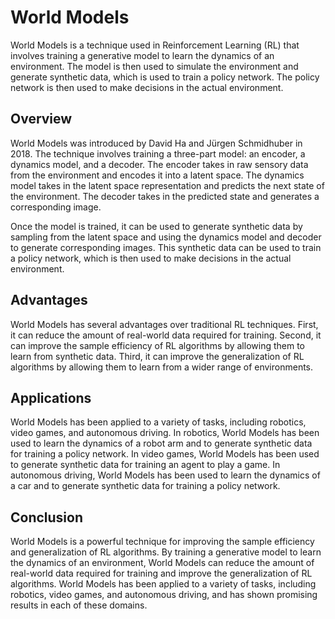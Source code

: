 # World Models

World Models is a technique used in Reinforcement Learning (RL) that involves training a generative model to learn the dynamics of an environment. The model is then used to simulate the environment and generate synthetic data, which is used to train a policy network. The policy network is then used to make decisions in the actual environment.

## Overview

World Models was introduced by David Ha and Jürgen Schmidhuber in 2018. The technique involves training a three-part model: an encoder, a dynamics model, and a decoder. The encoder takes in raw sensory data from the environment and encodes it into a latent space. The dynamics model takes in the latent space representation and predicts the next state of the environment. The decoder takes in the predicted state and generates a corresponding image.

Once the model is trained, it can be used to generate synthetic data by sampling from the latent space and using the dynamics model and decoder to generate corresponding images. This synthetic data can be used to train a policy network, which is then used to make decisions in the actual environment.

## Advantages

World Models has several advantages over traditional RL techniques. First, it can reduce the amount of real-world data required for training. Second, it can improve the sample efficiency of RL algorithms by allowing them to learn from synthetic data. Third, it can improve the generalization of RL algorithms by allowing them to learn from a wider range of environments.

## Applications

World Models has been applied to a variety of tasks, including robotics, video games, and autonomous driving. In robotics, World Models has been used to learn the dynamics of a robot arm and to generate synthetic data for training a policy network. In video games, World Models has been used to generate synthetic data for training an agent to play a game. In autonomous driving, World Models has been used to learn the dynamics of a car and to generate synthetic data for training a policy network.

## Conclusion

World Models is a powerful technique for improving the sample efficiency and generalization of RL algorithms. By training a generative model to learn the dynamics of an environment, World Models can reduce the amount of real-world data required for training and improve the generalization of RL algorithms. World Models has been applied to a variety of tasks, including robotics, video games, and autonomous driving, and has shown promising results in each of these domains.
